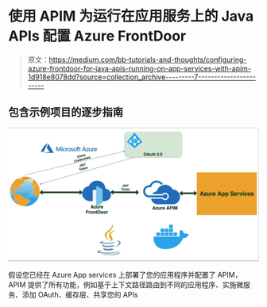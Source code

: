# 使用 APIM 为运行在应用服务上的 Java APIs 配置 Azure FrontDoor

> 原文：<https://medium.com/bb-tutorials-and-thoughts/configuring-azure-frontdoor-for-java-apis-running-on-app-services-with-apim-1d918e8078dd?source=collection_archive---------7----------------------->

## 包含示例项目的逐步指南

![](img/8a5c0789a2e46d976963881384d2bf4a.png)

假设您已经在 Azure App services 上部署了您的应用程序并配置了 APIM，APIM 提供了所有功能，例如基于上下文路径路由到不同的应用程序、实施微服务、添加 OAuth、缓存层、共享您的 APIs